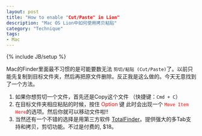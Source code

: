 ```yaml
---
layout: post
title: "How to enable "Cut/Paste" in Lion"
description: "Mac OS Lion中如何使用拷贝粘贴" 
category: "Technique"
tags:
- Mac
---
```

{% include JB/setup %} 

Mac的Finder里面最不习惯的是可能要数无法 `剪切/粘贴 (Cut/Paste)`了。以前只能先复制到目标文件夹，然后再把原文件删除。反正我是这么做的。今天无意找到了一个方法。

1. 如果你想剪切一个文件，首先还是Copy这个文件 （快捷键：`Cmd + C`）
2. 在目标文件夹相应粘贴的时候，按住 <span style="color: #ff0000;">Option</span> 键 此时会出现一个 <span style="color: #ff0000;">`Move Item Here`</span>的选项。然后你就可以移动文件啦!!
3. 当然还有一个不错的选择是用第三方软件 <a href="http://totalfinder.binaryage.com/" target="_blank">TotalFinder</a>。提供强大的多Tab支持和拷贝，剪切功能。不过是付费的, $18。

